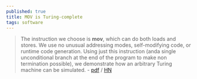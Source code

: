 ```yaml
---
published: true
title: MOV is Turing-complete
tags: software
---
```

> The  instruction  we  choose  is __mov__,  which  can  do  both  loads and stores. We use no unusual addressing modes, self-modifying code, or runtime code generation. Using just this instruction (anda single unconditional branch at the end of the program to make non termination possible), we demonstrate how an arbitrary Turing machine can be simulated. - [pdf](http://drwho.virtadpt.net/files/mov.pdf) / [HN](https://news.ycombinator.com/item?id=22353713) 